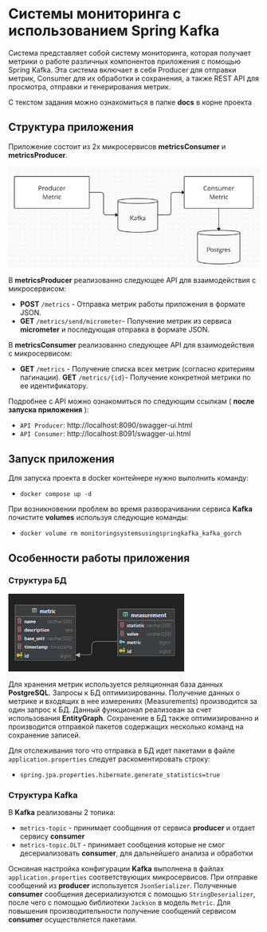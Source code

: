 # Системы мониторинга с использованием Spring Kafka
Система представляет собой систему мониторинга, которая получает метрики о работе различных компонентов
приложения с помощью Spring Kafka. Эта система включает в себя Producer для отправки
метрик, Consumer для их обработки и сохранения, а также REST API для просмотра, отправки и генерирования метрик.

С текстом задания можно ознакомиться в папке **docs** в корне проекта
## Структура приложения
Приложение состоит из 2х микросервисов **metricsConsumer** и **metricsProducer**.

![Структура приложения.png](docs%2F%D0%A1%D1%82%D1%80%D1%83%D0%BA%D1%82%D1%83%D1%80%D0%B0%20%D0%BF%D1%80%D0%B8%D0%BB%D0%BE%D0%B6%D0%B5%D0%BD%D0%B8%D1%8F.png)

В **metricsProducer** реализованно следующее API  для взаимодействия с микросервисом:
* **POST** `/metrics` -  Отправка метрик работы приложения в формате JSON.
*  **GET** `/metrics/send/micrometer`- Получение метрик из сервиса **micrometer** и последующая отправка в формате JSON.

В **metricsConsumer** реализованно следующее API  для взаимодействия с микросервисом:
* **GET** `/metrics` -  Получение списка всех метрик (согласно критериям пагинации).
**GET** `/metrics/{id}`- Получение конкретной метрики по ее идентификатору.

Подробнее с API можно ознакомиться по следующим ссылкам ( **после запуска приложения** ):
* `API Producer`: http://localhost:8090/swagger-ui.html
* `API Consumer`: http://localhost:8091/swagger-ui.html

## Запуск приложения
Для запуска проекта в docker контейнере нужно выполнить команду:
- `docker compose up -d`

При возникновении проблем во время разворачивании сервиса **Kafka** почистите **volumes** используя следующие команды:
- `docker volume rm monitoringsystemsusingspringkafka_kafka_gorch`

## Особенности работы приложения
### Структура БД
![Структура БД.png](docs%2F%D0%A1%D1%82%D1%80%D1%83%D0%BA%D1%82%D1%83%D1%80%D0%B0%20%D0%91%D0%94.png)

Для хранения метрик используется реляционная база данных **PostgreSQL**.
Запросы к БД оптимизированны. Получение данных о метрике и входящих в нее измерениях (Measurements) производится
за один запрос к БД. Данный функционал реализован за счет использования **EntityGraph**.
Сохранение в БД также оптимизированно и производится отправкой пакетов содержащих несколько команд на сохранение записей. 

Для отслеживания того что отправка в БД идет пакетами в файле `application.properties` следует раскоментировать строку:
- `spring.jpa.properties.hibernate.generate_statistics=true`

### Структура **Kafka**

В **Kafka** реализованы 2 топика:
- `metrics-topic` - принимает сообщения от сервиса **producer** и отдает сервису **consumer**
- `metrics-topic.DLT` - принимает сообщения которые не смог десериализовать **consumer**, для дальнейшего анализа и обработки

Основная настройка конфигурации **Kafka** выполнена в файлах `application.properties` соответствующих микросервисов. 
При отправке сообщений из **producer** используется `JsonSerializer`.
Полученные **consumer** сообщения десериализуются с помощью `StringDeserializer`, после чего с помощью библиотеки
`Jackson` в модель `Metric`.
Для повышения производительности получение сообщений сервисом **consumer** осуществляется пакетами.




